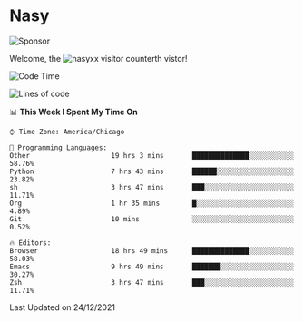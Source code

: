 # Nasy

<!--
<p align="center">
<img height="200" src="https://github-readme-stats.vercel.app/api?username=nasyxx&count_private=true&show_icons=true&theme=dracula&include_all_commits=true"/>
<img height="200" src="https://github-readme-stats.vercel.app/api/top-langs/?username=nasyxx&theme=dracula&hide=html,jupyter+notebook&count_private=true&show_icons=true"/>
</p>

  
----------------
-->

![Sponsor](https://img.shields.io/static/v1.svg?label=Sponsor&message=%E2%9D%A4&logo=GitHub&style=flat&color=pink)
 
Welcome, the ![nasyxx visitor counter](https://count.getloli.com/get/@nasyxx?theme=rule34)th vistor!
 
<!--START_SECTION:waka-->
![Code Time](http://img.shields.io/badge/Code%20Time-1%2C607%20hrs%2039%20mins-blue)

![Lines of code](https://img.shields.io/badge/From%20Hello%20World%20I%27ve%20Written-5%20Million%20lines%20of%20code-blue)

📊 **This Week I Spent My Time On** 

```text
⌚︎ Time Zone: America/Chicago

💬 Programming Languages: 
Other                    19 hrs 3 mins       ██████████████░░░░░░░░░░░   58.76% 
Python                   7 hrs 43 mins       ██████░░░░░░░░░░░░░░░░░░░   23.82% 
sh                       3 hrs 47 mins       ███░░░░░░░░░░░░░░░░░░░░░░   11.71% 
Org                      1 hr 35 mins        █░░░░░░░░░░░░░░░░░░░░░░░░   4.89% 
Git                      10 mins             ░░░░░░░░░░░░░░░░░░░░░░░░░   0.52%

🔥 Editors: 
Browser                  18 hrs 49 mins      ██████████████░░░░░░░░░░░   58.03% 
Emacs                    9 hrs 49 mins       ███████░░░░░░░░░░░░░░░░░░   30.27% 
Zsh                      3 hrs 47 mins       ███░░░░░░░░░░░░░░░░░░░░░░   11.71%

```


 Last Updated on 24/12/2021
<!--END_SECTION:waka-->

<!-- ![visitors](https://visitor-badge.laobi.icu/badge?page_id=nasyxx.nasyxx) -->
